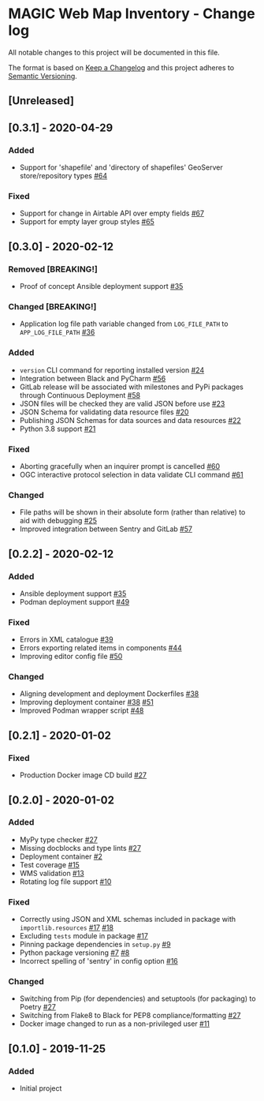 # MAGIC Web Map Inventory - Change log

All notable changes to this project will be documented in this file.

The format is based on [Keep a Changelog](http://keepachangelog.com/en/1.0.0/)
and this project adheres to [Semantic Versioning](http://semver.org/spec/v2.0.0.html).

## [Unreleased]

## [0.3.1] - 2020-04-29

### Added

* Support for 'shapefile' and 'directory of shapefiles' GeoServer store/repository types [#64](https://gitlab.data.bas.ac.uk/MAGIC/web-map-inventory/issues/64)

### Fixed

* Support for change in Airtable API over empty fields [#67](https://gitlab.data.bas.ac.uk/MAGIC/web-map-inventory/issues/67)
* Support for empty layer group styles [#65](https://gitlab.data.bas.ac.uk/MAGIC/web-map-inventory/issues/65)

## [0.3.0] - 2020-02-12

### Removed [BREAKING!]

* Proof of concept Ansible deployment support [#35](https://gitlab.data.bas.ac.uk/MAGIC/web-map-inventory/issues/35)

### Changed [BREAKING!]

* Application log file path variable changed from `LOG_FILE_PATH` to `APP_LOG_FILE_PATH` [#36](https://gitlab.data.bas.ac.uk/MAGIC/web-map-inventory/issues/36)

### Added

* `version` CLI command for reporting installed version [#24](https://gitlab.data.bas.ac.uk/MAGIC/web-map-inventory/issues/35)
* Integration between Black and PyCharm [#56](https://gitlab.data.bas.ac.uk/MAGIC/web-map-inventory/issues/56)
* GitLab release will be associated with milestones and PyPi packages through Continuous Deployment [#58](https://gitlab.data.bas.ac.uk/MAGIC/web-map-inventory/issues/58)
* JSON files will be checked they are valid JSON before use [#23](https://gitlab.data.bas.ac.uk/MAGIC/web-map-inventory/issues/23)
* JSON Schema for validating data resource files [#20](https://gitlab.data.bas.ac.uk/MAGIC/web-map-inventory/issues/20)
* Publishing JSON Schemas for data sources and data resources [#22](https://gitlab.data.bas.ac.uk/MAGIC/web-map-inventory/issues/22)
* Python 3.8 support [#21](https://gitlab.data.bas.ac.uk/MAGIC/web-map-inventory/issues/21)

### Fixed

* Aborting gracefully when an inquirer prompt is cancelled [#60](https://gitlab.data.bas.ac.uk/MAGIC/web-map-inventory/issues/60)
* OGC interactive protocol selection in data validate CLI command [#61](https://gitlab.data.bas.ac.uk/MAGIC/web-map-inventory/issues/61)

### Changed

* File paths will be shown in their absolute form (rather than relative) to aid with debugging [#25](https://gitlab.data.bas.ac.uk/MAGIC/web-map-inventory/issues/25)
* Improved integration between Sentry and GitLab [#57](https://gitlab.data.bas.ac.uk/MAGIC/web-map-inventory/issues/57)

## [0.2.2] - 2020-02-12

### Added

* Ansible deployment support [#35](https://gitlab.data.bas.ac.uk/MAGIC/web-map-inventory/issues/35)
* Podman deployment support [#49](https://gitlab.data.bas.ac.uk/MAGIC/web-map-inventory/issues/49)

### Fixed

* Errors in XML catalogue [#39](https://gitlab.data.bas.ac.uk/MAGIC/web-map-inventory/issues/39)
* Errors exporting related items in components [#44](https://gitlab.data.bas.ac.uk/MAGIC/web-map-inventory/issues/44)
* Improving editor config file [#50](https://gitlab.data.bas.ac.uk/MAGIC/web-map-inventory/issues/50)

### Changed

* Aligning development and deployment Dockerfiles [#38](https://gitlab.data.bas.ac.uk/MAGIC/web-map-inventory/issues/38)
* Improving deployment container [#38](https://gitlab.data.bas.ac.uk/MAGIC/web-map-inventory/issues/38) [#51](https://gitlab.data.bas.ac.uk/MAGIC/web-map-inventory/issues/51)
* Improved Podman wrapper script [#48](https://gitlab.data.bas.ac.uk/MAGIC/web-map-inventory/issues/48)

## [0.2.1] - 2020-01-02

### Fixed

* Production Docker image CD build [#27](https://gitlab.data.bas.ac.uk/MAGIC/web-map-inventory/issues/27)

## [0.2.0] - 2020-01-02

### Added

* MyPy type checker [#27](https://gitlab.data.bas.ac.uk/MAGIC/web-map-inventory/issues/27)
* Missing docblocks and type lints [#27](https://gitlab.data.bas.ac.uk/MAGIC/web-map-inventory/issues/27)
* Deployment container [#2](https://gitlab.data.bas.ac.uk/MAGIC/web-map-inventory/issues/2)
* Test coverage [#15](https://gitlab.data.bas.ac.uk/MAGIC/web-map-inventory/issues/15)
* WMS validation [#13](https://gitlab.data.bas.ac.uk/MAGIC/web-map-inventory/issues/13)
* Rotating log file support [#10](https://gitlab.data.bas.ac.uk/MAGIC/web-map-inventory/issues/10)

### Fixed

* Correctly using JSON and XML schemas included in package with `importlib.resources`
  [#17](https://gitlab.data.bas.ac.uk/MAGIC/web-map-inventory/issues/17)
  [#18](https://gitlab.data.bas.ac.uk/MAGIC/web-map-inventory/issues/18)
* Excluding `tests` module in package [#17](https://gitlab.data.bas.ac.uk/MAGIC/web-map-inventory/issues/17)
* Pinning package dependencies in `setup.py` [#9](https://gitlab.data.bas.ac.uk/MAGIC/web-map-inventory/issues/9)
* Python package versioning
  [#7](https://gitlab.data.bas.ac.uk/MAGIC/web-map-inventory/issues/7)
  [#8](https://gitlab.data.bas.ac.uk/MAGIC/web-map-inventory/issues/8)
* Incorrect spelling of 'sentry' in config option [#16](https://gitlab.data.bas.ac.uk/MAGIC/web-map-inventory/issues/16)

### Changed

* Switching from Pip (for dependencies) and setuptools (for packaging) to Poetry [#27](https://gitlab.data.bas.ac.uk/MAGIC/web-map-inventory/issues/27)
* Switching from Flake8 to Black for PEP8 compliance/formatting [#27](https://gitlab.data.bas.ac.uk/MAGIC/web-map-inventory/issues/27)
* Docker image changed to run as a non-privileged user [#11](https://gitlab.data.bas.ac.uk/MAGIC/web-map-inventory/issues/11)

## [0.1.0] - 2019-11-25

### Added

* Initial project
